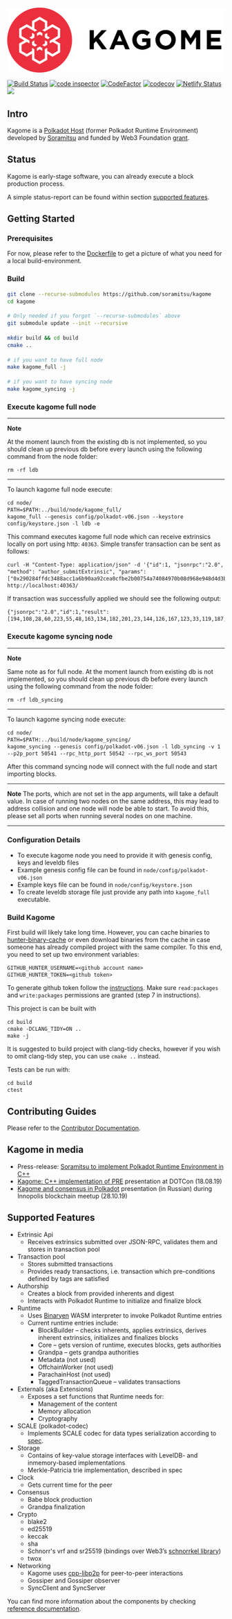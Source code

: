 ![logo](/docs/image_assets/logo.png)

[![Build Status](https://travis-ci.org/soramitsu/kagome.svg?branch=master)](https://travis-ci.org/soramitsu/kagome)
[![code inspector](https://www.code-inspector.com/project/74/status/svg)](https://www.code-inspector.com/public/project/74/kagome/dashboard)
[![CodeFactor](https://www.codefactor.io/repository/github/soramitsu/kagome/badge)](https://www.codefactor.io/repository/github/soramitsu/kagome)
[![codecov](https://codecov.io/gh/soramitsu/kagome/branch/master/graph/badge.svg)](https://codecov.io/gh/soramitsu/kagome)
[![Netlify Status](https://api.netlify.com/api/v1/badges/ad6fa504-99d6-48fb-9a05-869ba1d9a7c3/deploy-status)](https://app.netlify.com/sites/kagome/deploys)
[![](https://img.shields.io/twitter/follow/Soramitsu_co?label=Follow&style=social)](https://twitter.com/Soramitsu_co)

## Intro

Kagome is a [Polkadot Host](https://github.com/w3f/polkadot-spec/tree/master/runtime-environment-spec) (former Polkadot Runtime Environment) developed by [Soramitsu](https://soramitsu.co.jp/) and funded by Web3 Foundation [grant](https://github.com/w3f/Web3-collaboration/blob/master/grants/grants.md). 


## Status

Kagome is early-stage software, you can already execute a block production process.

A simple status-report can be found within section [supported features](./README.md/#supported-features).



## Getting Started

### Prerequisites

For now, please refer to the [Dockerfile](./housekeeping/docker/Dockerfile) to get a picture of what you need for a local build-environment.

### Build

```sh
git clone --recurse-submodules https://github.com/soramitsu/kagome
cd kagome

# Only needed if you forgot `--recurse-submodules` above
git submodule update --init --recursive

mkdir build && cd build
cmake ..

# if you want to have full node
make kagome_full -j 

# if you want to have syncing node
make kagome_syncing -j
```



### Execute kagome full node

---
**Note**

At the moment launch from the existing db is not implemented, so you should clean up previous db before every launch using the following command from the node folder:
```
rm -rf ldb
```
---

To launch kagome full node execute:
```
cd node/
PATH=$PATH:../build/node/kagome_full/
kagome_full --genesis config/polkadot-v06.json --keystore config/keystore.json -l ldb -e
```

This command executes kagome full node which can receive extrinsics locally on port using http: `40363`. Simple transfer transaction can be sent as follows:
```
curl -H "Content-Type: application/json" -d '{"id":1, "jsonrpc":"2.0", "method": "author_submitExtrinsic", "params": ["0x290284ffdc3488acc1a6b90aa92cea0cfbe2b00754a74084970b08d968e948d4d3bf161a01e2f2be0a634faeb8401ed2392731df803877dcb2422bb396d48ca24f18661059e3dde41d14b87eb929ec41ab36e6d63be5a1f5c3c5c092c79646a453f4b392890000000600ff488f6d1b0114674dcd81fd29642bc3bcec8c8366f6af0665860f9d4e8c8a972404"]}' http://localhost:40363/
```
If transaction was successfully applied we should see the following output:
```
{"jsonrpc":"2.0","id":1,"result":[194,108,28,60,223,55,48,163,134,182,201,23,144,126,167,123,33,119,187,164,61,50,203,175,230,189,71,245,120,104,18,38]}% 
```


### Execute kagome syncing node

---
**Note**

Same note as for full node. At the moment launch from existing db is not implemented, so you should clean up previous db before every launch using the following command from the node folder:
```
rm -rf ldb_syncing
```
---

To launch kagome syncing node execute:
```
cd node/
PATH=$PATH:../build/node/kagome_syncing/
kagome_syncing --genesis config/polkadot-v06.json -l ldb_syncing -v 1 --p2p_port 50541 --rpc_http_port 50542 --rpc_ws_port 50543
```

After this command syncing node will connect with the full node and start importing blocks.


---
**Note**
The ports, which are not set in the app arguments, will take a default value. In case of running two nodes on the same address, this may lead to address collision and one node will node be able to start. To avoid this, please set all ports when running several nodes on one machine.
___

### Configuration Details
* To execute kagome node you need to provide it with genesis config, keys and leveldb files
* Example genesis config file can be found in `node/config/polkadot-v06.json`
* Example keys file can be found in `node/config/keystore.json`
* To create leveldb storage file just provide any path into `kagome_full` executable.


### Build Kagome

First build will likely take long time. However, you can cache binaries to [hunter-binary-cache](https://github.com/soramitsu/hunter-binary-cache) or even download binaries from the cache in case someone has already compiled project with the same compiler. To this end, you need to set up two environment variables:
```
GITHUB_HUNTER_USERNAME=<github account name>
GITHUB_HUNTER_TOKEN=<github token>
```
To generate github token follow the [instructions](https://help.github.com/en/github/authenticating-to-github/creating-a-personal-access-token-for-the-command-line). Make sure `read:packages` and `write:packages` permissions are granted (step 7 in instructions).

This project is can be built with

```
cd build
cmake -DCLANG_TIDY=ON ..
make -j
```

It is suggested to build project with clang-tidy checks, however if you wish to omit clang-tidy step, you can use `cmake ..` instead.

Tests can be run with: 
```
cd build
ctest
```

## Contributing Guides

Please refer to the [Contributor Documentation](./docs/source/development/README.md).


## Kagome in media

* Press-release: [Soramitsu to implement Polkadot Runtime Environment in C++](https://medium.com/web3foundation/w3f-grants-soramitsu-to-implement-polkadot-runtime-environment-in-c-cf3baa08cbe6)
* [Kagome: C++ implementation of PRE](https://www.youtube.com/watch?v=181mk2xvBZ4&t=) presentation at DOTCon (18.08.19)
* [Kagome and consensus in Polkadot](https://www.youtube.com/watch?v=5OrevTjaiPA) presentation (in Russian) during Innopolis blockchain meetup (28.10.19)

## Supported Features
* Extrinsic Api
    * Receives extrinsics submitted over JSON-RPC, validates them and stores in transaction pool
* Transaction pool
    * Stores submitted transactions
    * Provides ready transactions, i.e. transaction which pre-conditions defined by tags are satisfied
* Authorship
    * Creates a block from provided inherents and digest
    * Interacts with Polkadot Runtime to initialize and finalize block
* Runtime
    * Uses [Binaryen](https://github.com/WebAssembly/binaryen) WASM interpreter to invoke Polkadot Runtime entries
    * Current runtime entries include:
        * BlockBuilder – checks inherents, applies extrinsics, derives inherent extrinsics, initializes and finalizes blocks
        * Core – gets version of runtime, executes blocks, gets authorities
        * Grandpa – gets grandpa authorities
        * Metadata (not used)
        * OffchainWorker (not used)
        * ParachainHost (not used)
        * TaggedTransactionQueue – validates transactions
* Externals (aka Extensions)
    * Exposes a set functions that Runtime needs for:
        * Management of the content
        * Memory allocation
        * Cryptography
* SCALE (polkadot-codec)
    * Implements SCALE codec for data types serialization according to [spec](https://substrate.dev/docs/en/conceptual/core/codec).
* Storage  
    * Contains of key-value storage interfaces with LevelDB- and inmemory-based implementations
    * Merkle-Patricia trie implementation, described in spec
* Clock
    * Gets current time for the peer
* Consensus
    * Babe block production
    * Grandpa finalization
* Crypto
    * blake2
    * ed25519
    * keccak
    * sha
    * Schnorr's vrf and sr25519 (bindings over Web3’s [schnorrkel library](https://github.com/w3f/schnorrkel))
    * twox
* Networking
    * Kagome uses [cpp-libp2p](https://github.com/soramitsu/libp2p) for peer-to-peer interactions
    * Gossiper and Gossiper observer
    * SyncClient and SyncServer 
    
You can find more information about the components by checking [reference documentation](https://kagome.netlify.com). 

